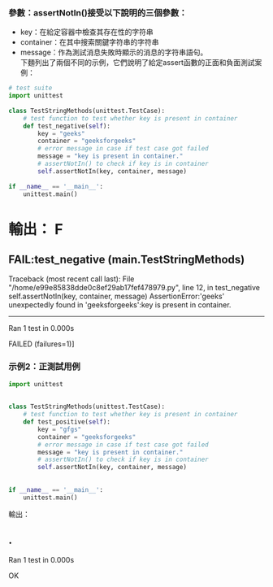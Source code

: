 ### 參數：assertNotIn()接受以下說明的三個參數：  

* key：在給定容器中檢查其存在性的字符串  
* container：在其中搜索關鍵字符串的字符串  
* message：作為測試消息失敗時顯示的消息的字符串語句。  
下麵列出了兩個不同的示例，它們說明了給定assert函數的正面和負面測試案例：  

```py
# test suite 
import unittest 
  
class TestStringMethods(unittest.TestCase):
    # test function to test whether key is present in container 
    def test_negative(self):
        key = "geeks"
        container = "geeksforgeeks"
        # error message in case if test case got failed 
        message = "key is present in container."
        # assertNotIn() to check if key is in container 
        self.assertNotIn(key, container, message) 
  
if __name__ == '__main__':
    unittest.main()
```

輸出：
F
======================================================================
FAIL:test_negative (__main__.TestStringMethods)
----------------------------------------------------------------------
Traceback (most recent call last):
  File "/home/e99e85838dde0c8ef29ab17fef478979.py", line 12, in test_negative
    self.assertNotIn(key, container, message)
AssertionError:'geeks' unexpectedly found in 'geeksforgeeks':key is present in container.

----------------------------------------------------------------------
Ran 1 test in 0.000s

FAILED (failures=1)]

### 示例2：正測試用例

```py
import unittest 
  
  
class TestStringMethods(unittest.TestCase):
    # test function to test whether key is present in container 
    def test_positive(self):
        key = "gfgs"
        container = "geeksforgeeks"
        # error message in case if test case got failed 
        message = "key is present in container."
        # assertNotIn() to check if key is in container 
        self.assertNotIn(key, container, message) 
  
  
if __name__ == '__main__':
    unittest.main()
```
輸出：

.
----------------------------------------------------------------------
Ran 1 test in 0.000s

OK
